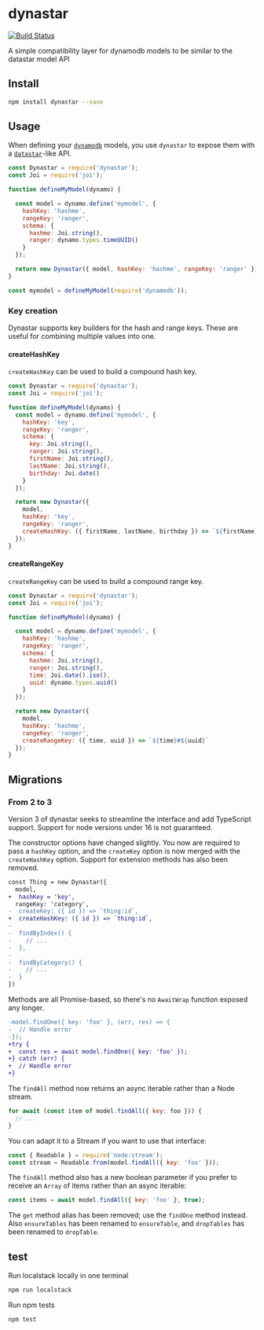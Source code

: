 # dynastar
[![Build Status](https://travis-ci.com/godaddy/dynastar.svg?branch=master)](https://travis-ci.com/godaddy/dynastar)

A simple compatibility layer for dynamodb models to be similar to the datastar model API

## Install

```bash
npm install dynastar --save
```

## Usage

When defining your [`dynamodb`](https://github.com/baseprime/dynamodb) models,
you use `dynastar` to expose them with
a [`datastar`](https://github.com/godaddy/datastar)-like API.

```js
const Dynastar = require('dynastar');
const Joi = require('joi');

function defineMyModel(dynamo) {

  const model = dynamo.define('mymodel', {
    hashKey: 'hashme',
    rangeKey: 'ranger',
    schema: {
      hashme: Joi.string(),
      ranger: dynamo.types.timeUUID()
    }
  });

  return new Dynastar({ model, hashKey: 'hashme', rangeKey: 'ranger' });
}

const mymodel = defineMyModel(require('dynamodb'));
```

### Key creation
Dynastar supports key builders for the hash and range keys. These are useful for combining
multiple values into one.

#### createHashKey
`createHashKey` can be used to build a compound hash key.

```js
const Dynastar = require('dynastar');
const Joi = require('joi');

function defineMyModel(dynamo) {
  const model = dynamo.define('mymodel', {
    hashKey: 'key',
    rangeKey: 'ranger',
    schema: {
      key: Joi.string(),
      ranger: Joi.string(),
      firstName: Joi.string(),
      lastName: Joi.string(),
      birthday: Joi.date()
    }
  });

  return new Dynastar({ 
    model, 
    hashKey: 'key', 
    rangeKey: 'ranger', 
    createHashKey: ({ firstName, lastName, birthday }) => `${firstName}!${lastName}!${birthday}`
  });
}
```

#### createRangeKey
`createRangeKey` can be used to build a compound range key.
```js
const Dynastar = require('dynastar');
const Joi = require('joi');

function defineMyModel(dynamo) {

  const model = dynamo.define('mymodel', {
    hashKey: 'hashme',
    rangeKey: 'ranger',
    schema: {
      hashme: Joi.string(),
      ranger: Joi.string(),
      time: Joi.date().iso(),
      uuid: dynamo.types.uuid()
    }
  });

  return new Dynastar({ 
    model, 
    hashKey: 'hashme', 
    rangeKey: 'ranger', 
    createRangeKey: ({ time, uuid }) => `${time}#${uuid}`
  });
}
```

## Migrations

### From 2 to 3

Version 3 of dynastar seeks to streamline the interface and add TypeScript support. Support for node versions under 16 is not guaranteed.

The constructor options have changed slightly. You now are required to pass a `hashKey` option, and the `createKey` option is now merged with the `createHashKey` option. Support for extension methods has also been removed.

```diff
const Thing = new Dynastar({
  model,
+  hashKey = 'key',
  rangeKey: 'category',
-  createKey: ({ id }) => `thing:id`,
+  createHashKey: ({ id }) => `thing:id`,
-  
-  findByIndex() {
-    // ...
-  },
-
-  findByCategory() {
-    // ...
-  }
})
```

Methods are all Promise-based, so there's no `AwaitWrap` function exposed any longer.

```diff
-model.findOne({ key: 'foo' }, (err, res) => {
-  // Handle error
-});
+try {
+  const res = await model.findOne({ key: 'foo' });
+} catch (err) {
+  // Handle error
+}
```

The `findAll` method now returns an async iterable rather than a Node stream.

```javascript
for await (const item of model.findAll({ key: foo })) {
  // ...
}
```

You can adapt it to a Stream if you want to use that interface:

```javascript
const { Readable } = require('node:stream');
const stream = Readable.from(model.findAll({ key: 'foo' }));
```

The `findAll` method also has a new boolean parameter if you prefer to receive an `Array` of items rather than an async iterable:

```javascript
const items = await model.findAll({ key: 'foo' }, true);
```

The `get` method alias has been removed; use the `findOne` method instead. Also `ensureTables` has been renamed to `ensureTable`, and `dropTables` has been renamed to `dropTable`.

## test

Run localstack locally in one terminal

```bash
npm run localstack
```

Run npm tests

```bash
npm test
```
